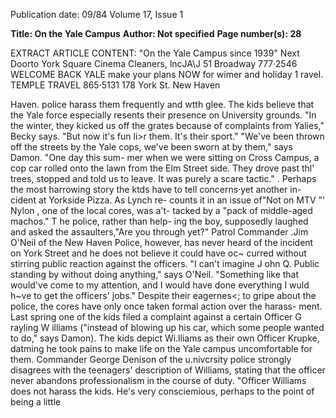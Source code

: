 Publication date: 09/84
Volume 17, Issue 1

**Title: On the Yale Campus**
**Author: Not specified**
**Page number(s): 28**

EXTRACT ARTICLE CONTENT:
"On the Yale Campus 
since 1939" 
Next Doorto 
York Square Cinema 
Cleaners, lncJA\J 
51 Broadway 
777·2546 
WELCOME BACK 
YALE 
make your plans NOW 
for wimer and holiday 
1 ravel. 
TEMPLE TRAVEL 
865·5131 
178 York St. New Haven 


Haven. police harass them frequently 
and wtth glee. The kids believe that the 
Yale force 
especially 
resents their 
presence on University grounds. 
"In the winter, they kicked us off the 
grates because of complaints from 
Yalies," Becky says. "But now it's fun 
li>r them. It's their sport." 
"We've been thrown off the streets by 
the Yale cops, we've been sworn at by 
them," says Damon. "One day this sum-
mer when we were sitting on Cross 
Campus, a cop car rolled onto the lawn 
from the Elm Street side. They drove 
past thl' trees, stopped and told us to 
leave. It was purely a scare tactic." 
. Perhaps the most harrowing story the 
ktds have to tell concerns·yet another in-
cident at Yorkside Pizza. As Lynch re-
counts it in an issue of"Not on MTV "' 
Nylon , one of the local cores, was a't-
tacked by a "pack of middle-aged 
machos." T he police, rather than help-
ing the boy, supposedly laughed and 
asked the assaulters,"Are you through 
yet?" 
Patrol Commander .Jim O'Neil of the 
New Haven Police, however, has never 
heard of the incident on York Street 
and he does not believe it could have oc~ 
curred without stirring public reaction 
against the officers. "I can't imagine 
J ohn Q. Public standing by without doing 
anything," says O'Neil. "Something like 
that would've come to my attention, 
and I would have done everything I 
wuld h~ve to get the officers' jobs." 
Despite their eagernes<; to gripe about 
the police, the cores have only once 
taken formal action over the harass-
ment. Last spring one of the kids filed 
a complaint against a certain Officer 
G rayling W illiams ("instead of blowing 
up his car, which some people wanted 
to do," says Damon). The kids depict 
Wi.lliams as their own Officer Krupke, 
datming he took pains to make life on 
the Yale campus uncomfortable for 
them. 
Commander George Denison of the 
u.nivcrsity police strongly disagrees 
with 
the 
teenagers' description of 
Williams, stating that the officer never 
abandons professionalism in the course 
of duty. "Officer Williams does not 
harass the kids. He's very consciemious, 
perhaps to the point of being a little